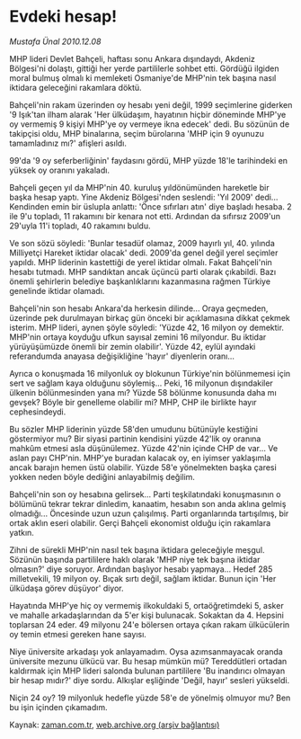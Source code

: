 # Evdeki hesap!

*Mustafa Ünal 2010.12.08*

<td class="columnist-detail">
<p>MHP lideri Devlet Bahçeli, haftası sonu Ankara dışındaydı, Akdeniz Bölgesi'ni dolaştı, gittiği her yerde partililerle sohbet etti. Gördüğü ilgiden moral bulmuş olmalı ki memleketi Osmaniye'de MHP'nin tek başına nasıl iktidara geleceğini rakamlara döktü.</p>
<p><p>Bahçeli'nin rakam üzerinden oy hesabı yeni değil, 1999 seçimlerine giderken '9 Işık'tan ilham alarak 'Her ülküdaşım, hayatının hiçbir döneminde MHP'ye oy vermemiş 9 kişiyi MHP'ye oy vermeye ikna edecek' dedi. Bu sözünün de takipçisi oldu, MHP binalarına, seçim bürolarına 'MHP için 9 oyunuzu tamamladınız mı?' afişleri asıldı.
<p>99'da '9 oy seferberliğinin' faydasını gördü, MHP yüzde 18'le tarihindeki en yüksek oy oranını yakaladı.
<p>Bahçeli geçen yıl da MHP'nin 40. kuruluş yıldönümünden hareketle bir başka hesap yaptı. Yine Akdeniz Bölgesi'nden seslendi: 'Yıl 2009' dedi... Kendinden emin bir üslupla anlattı: 'Önce sıfırları atın' diye başladı hesaba. 2 ile 9'u topladı, 11 rakamını bir kenara not etti. Ardından da sıfırsız 2009'un 29'uyla 11'i topladı, 40 rakamını buldu.
<p>Ve son sözü söyledi: 'Bunlar tesadüf olamaz, 2009 hayırlı yıl, 40. yılında Milliyetçi Hareket iktidar olacak' dedi. 2009'da genel değil yerel seçimler yapıldı. MHP liderinin kastettiği de yerel iktidar olmalı. Fakat Bahçeli'nin hesabı tutmadı. MHP sandıktan ancak üçüncü parti olarak çıkabildi. Bazı önemli şehirlerin belediye başkanlıklarını kazanmasına rağmen Türkiye genelinde iktidar olamadı.
<p> Bahçeli'nin son hesabı Ankara'da herkesin dilinde... Oraya geçmeden, üzerinde pek durulmayan birkaç gün önceki bir açıklamasına dikkat çekmek isterim. MHP lideri, aynen şöyle söyledi: 'Yüzde 42, 16 milyon oy demektir. MHP'nin ortaya koyduğu ufkun sayısal zemini 16 milyondur. Bu iktidar yürüyüşümüzde önemli bir zemin olabilir'. Yüzde 42, eylül ayındaki referandumda anayasa değişikliğine 'hayır' diyenlerin oranı...
<p>Ayrıca o konuşmada 16 milyonluk oy blokunun Türkiye'nin bölünmemesi için sert ve sağlam kaya olduğunu söylemiş... Peki, 16 milyonun dışındakiler ülkenin bölünmesinden yana mı? Yüzde 58 bölünme konusunda daha mı gevşek? Böyle bir genelleme olabilir mi? MHP, CHP ile birlikte hayır cephesindeydi.
<p>Bu sözler MHP liderinin yüzde 58'den umudunu bütünüyle kestiğini göstermiyor mu? Bir siyasi partinin kendisini yüzde 42'lik oy oranına mahkûm etmesi asla düşünülemez. Yüzde 42'nin içinde CHP de var... Ve aslan payı CHP'nin. MHP'ye buradan kalacak oy, en iyimser yaklaşımla ancak barajın hemen üstü olabilir. Yüzde 58'e yönelmekten başka çaresi yokken neden böyle dediğini anlayabilmiş değilim.
<p>Bahçeli'nin son oy hesabına gelirsek... Parti teşkilatındaki konuşmasının o bölümünü tekrar tekrar dinledim, kanaatim, hesabın son anda aklına gelmiş olmadığı... Öncesinde uzun uzun çalışılmış. Parti organlarında tartışılmış, bir ortak aklın eseri olabilir. Gerçi Bahçeli ekonomist olduğu için rakamlara yatkın.
<p>Zihni de sürekli MHP'nin nasıl tek başına iktidara geleceğiyle meşgul. Sözünün başında partililere haklı olarak 'MHP niye tek başına iktidar olmasın?' diye soruyor. Ardından başlıyor hesabı yapmaya... Hedef 285 milletvekili, 19 milyon oy. Bıçak sırtı değil, sağlam iktidar. Bunun için 'Her ülküdaşa görev düşüyor' diyor.
<p>Hayatında MHP'ye hiç oy vermemiş ilkokuldaki 5, ortaöğretimdeki 5, asker ve mahalle arkadaşlarından da 5'er kişi bulunacak. Sokaktan da 4. Hepsini toplarsan 24 eder. 49 milyonu 24'e bölersen ortaya çıkan rakam ülkücülerin oy temin etmesi gereken hane sayısı. 
<p>Niye üniversite arkadaşı yok anlayamadım. Oysa azımsanmayacak oranda üniversite mezunu ülkücü var. Bu hesap mümkün mü? Tereddütleri ortadan kaldırmak için MHP lideri salonda bulunan partililere 'Bu inandırıcı olmayan bir hesap mıdır?' diye sordu. Alkışlar eşliğinde 'Değil, hayır' sesleri yükseldi.
<p>Niçin 24 oy? 19 milyonluk hedefle yüzde 58'e de yönelmiş olmuyor mu? Ben bu işin içinden çıkamadım. </p>
<a href="http://web.archive.org/web/20101213084520/mailto:m.unal@zaman.com.tr">
</a></p></p></p></p></p></p></p></p></p></p></p></p></td>

Kaynak: [zaman.com.tr](http://zaman.com.tr/yazar.do?yazino=1062287), [web.archive.org (arşiv bağlantısı)](http://web.archive.org/web/20101213084520/http://www.zaman.com.tr:80/yazar.do?yazino=1062287)
